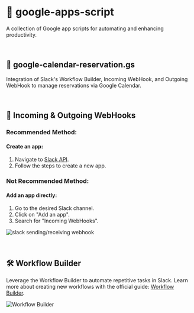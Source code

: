 # 📄 google-apps-script

A collection of Google app scripts for automating and enhancing productivity.

<br/>

## 📅 google-calendar-reservation.gs 

Integration of Slack's Workflow Builder, Incoming WebHook, and Outgoing WebHook to manage reservations via Google Calendar.

<br/>

## 🔄 Incoming & Outgoing WebHooks

### Recommended Method: 
#### Create an app:
1. Navigate to [Slack API](https://api.slack.com).
2. Follow the steps to create a new app.

### Not Recommended Method: 
#### Add an app directly:
1. Go to the desired Slack channel.
2. Click on "Add an app".
3. Search for "Incoming WebHooks".

![slack sending/receiving webhook](https://github.com/somaz94/google-apps-script/blob/main/assets/112675579/22fc72d3-c330-4704-9be7-ecbf0daf0295.png)

<br/>

## 🛠️ Workflow Builder

Leverage the Workflow Builder to automate repetitive tasks in Slack. Learn more about creating new workflows with the official guide: [Workflow Builder](https://slack.com/intl/ko-kr/help/articles/17542172840595-Slack%EC%97%90%EC%84%9C-%EC%83%88-%EC%9B%8C%ED%81%AC%ED%94%8C%EB%A1%9C-%EB%A7%8C%EB%93%A4%EA%B8%B0).

![Workflow Builder](https://github.com/somaz94/google-apps-script/blob/main/assets/112675579/f6bb3e54-ebd8-484b-8409-43db3ad34f9f.png)

